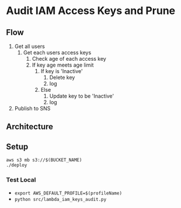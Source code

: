 # Audit IAM Access Keys and Prune


## Flow
1. Get all users
    1. Get each users access keys
        1. Check age of each access key
        2. If key age meets age limit
            1. If key is 'Inactive'
                1. Delete key
                2. log
            2. Else
                1. Update key to be 'Inactive'
                2. log
2. Publish to SNS

## Architecture


## Setup
```
aws s3 mb s3://$(BUCKET_NAME)
./deploy
```

### Test Local
- `export AWS_DEFAULT_PROFILE=$(profileName)`
- `python src/lambda_iam_keys_audit.py `
